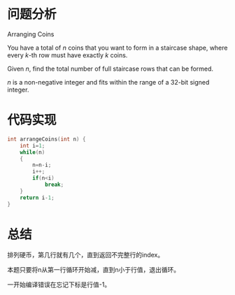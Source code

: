 # 问题分析

Arranging Coins

You have a total of *n* coins that you want to form in a staircase shape, where every *k*-th row must have exactly *k* coins.

Given *n*, find the total number of full staircase rows that can be formed.

*n* is a non-negative integer and fits within the range of a 32-bit signed integer.

# 代码实现

```c
int arrangeCoins(int n) {
    int i=1;
    while(n)
    {
        n=n-i;
        i++;
        if(n<i)
            break;
    }
    return i-1;
}
```

# 总结

排列硬币，第几行就有几个，直到返回不完整行的index。

本题只要将n从第一行循环开始减，直到n小于行值，退出循环。

一开始编译错误在忘记下标是行值-1。